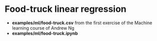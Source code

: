 # Food-truck linear regression

* **examples/ml/food-truck.csv** from the first exercise of the Machine learning course of Andrew Ng
* **examples/ml/food-truck.ipynb**


